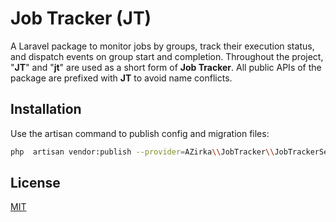 # Job Tracker (JT)

A Laravel package to monitor jobs by groups, track their execution status, and dispatch events on group start and
completion. Throughout the project, "**JT**" and "**jt**" are used as a short form of **Job Tracker**. All public APIs
of the package are prefixed with **JT** to avoid name conflicts.

## Installation

Use the artisan command to publish config and migration files:

```bash
php  artisan vendor:publish --provider=AZirka\\JobTracker\\JobTrackerServiceProvider
```

## License

[MIT](LICENSE)